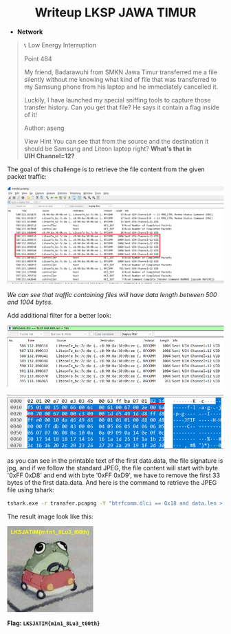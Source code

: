 <h1 align="center">Writeup LKSP JAWA TIMUR</h1>


- **Network**

> 📞 Low Energy Interruption
> 
> Point 484
> 
>My friend, Badarawuhi from SMKN Jawa Timur transferred me a file silently without me knowing what kind of file that was transferred to my Samsung phone from his laptop and he immediately cancelled it.
>
>Luckily, I have launched my special sniffing tools to capture those transfer history. Can you get that file? He says it contain a flag inside of it!
>
>Author: aseng
>
>View Hint
>You can see that from the source and the destination it should be Samsung and Liteon laptop right? **What's that in UIH Channel=12?**

The goal of this challenge is to retrieve the file content from the given packet traffic:

![](https://github.com/SaifulI57/writeup/blob/wumbo/LKSP-JAWA-TIMUR/files/1.png)

*We can see that traffic containing files will have data length between 500 and 1004 bytes*.

Add additional filter for a better look:

![](https://github.com/SaifulI57/writeup/blob/wumbo/LKSP-JAWA-TIMUR/files/2.png)


![](https://github.com/SaifulI57/writeup/blob/wumbo/LKSP-JAWA-TIMUR/files/3-1.png)


as you can see in the printable text of the first data.data, the file signature is jpg, and if we follow the standard JPEG, the file content will start with byte '0xFF 0xD8' and end with byte '0xFF 0xD9', we have to remove the first 33 bytes of the first data.data. And here is the command to retrieve the JPEG file using tshark:

```bash
tshark.exe -r transfer.pcapng -Y "btrfcomm.dlci == 0x18 and data.len > 741" -T fields -e data.data | tr -d "\n" | xxd -r -p | tail -c +33 > flag.jpg
```

The result image look like this:

![](https://github.com/SaifulI57/writeup/blob/wumbo/LKSP-JAWA-TIMUR/flag.jpg)

**Flag: `LKSJATIM{m1n1_8Lu3_t00th}`**
